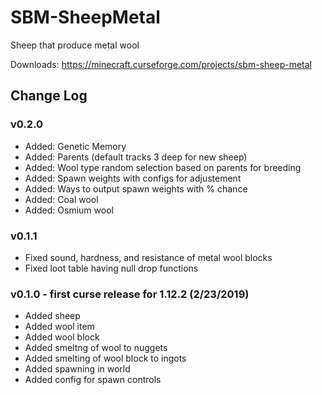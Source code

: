 # SBM-SheepMetal
Sheep that produce metal wool

Downloads: https://minecraft.curseforge.com/projects/sbm-sheep-metal

## Change Log

### v0.2.0
* Added: Genetic Memory
* Added: Parents (default tracks 3 deep for new sheep)
* Added: Wool type random selection based on parents for breeding
* Added: Spawn weights with configs for adjustement
* Added: Ways to output spawn weights with % chance
* Added: Coal wool
* Added: Osmium wool

### v0.1.1

* Fixed sound, hardness, and resistance of metal wool blocks
* Fixed loot table having null drop functions

### v0.1.0 - first curse release for 1.12.2 (2/23/2019)

* Added sheep
* Added wool item
* Added wool block
* Added smeltng of wool to nuggets
* Added smelting of wool block to ingots
* Added spawning in world
* Added config for spawn controls
